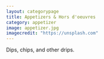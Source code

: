 ```yaml
---
layout: categorypage
title: Appetizers & Hors d'oeuvres
category: appetizer
image: appetizer.jpg
imagecredit: "https://unsplash.com"
---
```

Dips, chips, and other drips.
